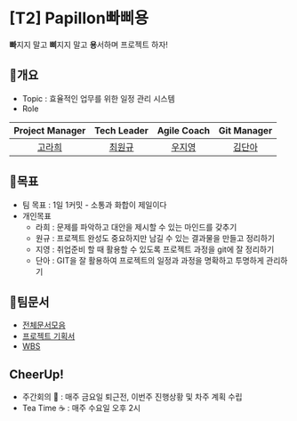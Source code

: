 # [T2] Papillon빠삐용
**빠**지지 말고 **삐**지지 말고 **용**서하며 프로젝트 하자!

## 🧩개요
- Topic : 효율적인 업무를 위한 일정 관리 시스템
- Role
  
| **Project Manager** | **Tech Leader** | **Agile Coach** |  **Git Manager** |
| :------: |  :------: | :------: | :------: |
| [고라희](https://github.com/raheego) | [최원규](https://github.com/choi3179) | [우지영](https://github.com/Afresh2) | [김단아](https://github.com/dana096) | 


## 🎯목표
- 팀 목표 : 1일 1커밋 - 소통과 화합이 제일이다
- 개인목표
     - 라희 : 문제를 파악하고 대안을 제시할 수 있는 마인드를 갖추기
     - 원규 : 프로젝트 완성도 중요하지만 남길 수 있는 결과물을 만들고 정리하기
     - 지영 : 취업준비 할 때 활용할 수 있도록 프로젝트 과정을 git에 잘 정리하기
     - 단아 : GIT을 잘 활용하여 프로젝트의 일정과 과정을 명확하고 투명하게 관리하기

## 📜팀문서
- [전체문서모음](https://docs.google.com/spreadsheets/d/15cNpF7WvBuCEpo1JbXddN155jl0oJ3iLvKyP7othMbc/edit#gid=0)
- [프로젝트 기획서](https://docs.google.com/document/d/1HPsK3XY-WgVD8-4Kq4evINS1ANwiXmAckhbbq8fnMxQ/edit)
- [WBS](https://docs.google.com/spreadsheets/d/1JM_4lKXA1SdrdyjNJWSlP8WQ5DpfL6x7uXK3DOaQbQs/edit#gid=1991800281)

##  CheerUp! 
- 주간회의 📃 : 매주 금요일 퇴근전, 이번주 진행상황 및 차주 계획 수립
- Tea Time ☕ : 매주 수요일 오후 2시

